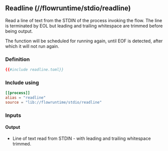 ## Readline (//flowruntime/stdio/readline)
Read a line of text from the STDIN of the process invoking the flow. The line is terminated by EOL
but leading and trailing whitespace are trimmed before being output.

The function will be scheduled for running again, until EOF is detected, after which it will not run
again.

### Definition
```toml
{{#include readline.toml}}
```

### Include using
```toml
[[process]]
alias = "readline"
source = "lib://flowruntime/stdio/readline"
```

### Inputs

#### Output
* Line of text read from STDIN - with leading and trailing whitespace trimmed.